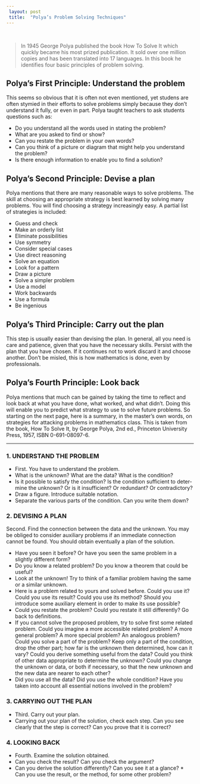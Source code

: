 ```yaml
---
 layout: post
 title:  "Polya’s Problem Solving Techniques"
---
```


<br>

> In 1945 George Polya published the book How To Solve It which quickly became his most prized publication. It sold over one million copies and has been translated into 17 languages. In this book he identifies four basic principles of problem solving.


## Polya’s First Principle: Understand the problem

This seems so obvious that it is often not even mentioned, yet studens are often stymied in their efforts to solve problems simply because they don’t understand it fully, or even in part. Polya taught teachers to ask students questions such as:
* Do you understand all the words used in stating the problem?
* What are you asked to find or show?
* Can you restate the problem in your own words?
* Can you think of a picture or diagram that might help you understand the problem?
* Is there enough information to enable you to find a solution?

## Polya’s Second Principle: Devise a plan

Polya mentions that there are many reasonable ways to solve problems. The skill at choosing an appropriate strategy is best learned by solving many problems. You will find choosing a strategy increasingly easy. A partial list of strategies is included:
* Guess and check
* Make an orderly list
* Eliminate possibilities
* Use symmetry
* Consider special cases
* Use direct reasoning
* Solve an equation
* Look for a pattern
* Draw a picture
* Solve a simpler problem
* Use a model
* Work backwards
* Use a formula
* Be ingenious

## Polya’s Third Principle: Carry out the plan
This step is usually easier than devising the plan. In general, all you need is care and patience, given that you have the necessary skills. Persist with the plan that you have chosen. If it continues not to work discard it and choose another. Don’t be misled, this is how mathematics is done, even by professionals.

## Polya’s Fourth Principle: Look back
Polya mentions that much can be gained by taking the time to reflect and look back at what you have done, what worked, and what didn’t. Doing this will enable you to predict what strategy to use to solve future problems.
So starting on the next page, here is a summary, in the master’s own words, on strategies for attacking problems in mathematics class. This is taken from the book, How To Solve It, by George Polya, 2nd ed., Princeton University Press, 1957, ISBN 0-691-08097-6.

---

### 1. UNDERSTAND THE PROBLEM
* First. You have to understand the problem.
* What is the unknown? What are the data? What is the condition?
* Is it possible to satisfy the condition? Is the condition sufficient to deter- mine the unknown? Or is it insufficient? Or redundant? Or contradictory?
* Draw a figure. Introduce suitable notation.
* Separate the various parts of the condition. Can you write them down?

### 2. DEVISING A PLAN
Second. Find the connection between the data and the unknown. You may be obliged to consider auxiliary problems if an immediate connection cannot be found. You should obtain eventually a plan of the solution.
* Have you seen it before? Or have you seen the same problem in a slightly different form?
* Do you know a related problem? Do you know a theorem that could be useful?
* Look at the unknown! Try to think of a familiar problem having the same or a similar unknown.
* Here is a problem related to yours and solved before. Could you use it? Could you use its result? Could you use its method? Should you introduce some auxiliary element in order to make its use possible?
* Could you restate the problem? Could you restate it still differently? Go back to definitions.
* If you cannot solve the proposed problem, try to solve first some related problem. Could you imagine a more accessible related problem? A more general problem? A more special problem? An analogous problem? Could you solve a part of the problem? Keep only a part of the condition, drop the other part; how far is the unknown then determined, how can it vary? Could you derive something useful from the data? Could you think of other data appropriate to determine the unknown? Could you change the unknown or data, or both if necessary, so that the new unknown and the new data are nearer to each other?
* Did you use all the data? Did you use the whole condition? Have you taken into account all essential notions involved in the problem?

### 3. CARRYING OUT THE PLAN
* Third. Carry out your plan.
* Carrying out your plan of the solution, check each step. Can you see clearly that the step is correct? Can you prove that it is correct?

### 4. LOOKING BACK
* Fourth. Examine the solution obtained.
* Can you check the result? Can you check the argument?
* Can you derive the solution differently? Can you see it at a glance? * Can you use the result, or the method, for some other problem?
